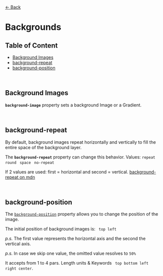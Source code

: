 [&larr; Back](./README.md)

# Backgrounds

## Table of Content

- [Background Images](#background-images)
- [background-repeat](#background-repeat)
- [background-position](#background-position)

<br>

## Background Images

**`background-image`** property sets a background Image or a Gradient.

<br>

## background-repeat

By default, background images repeat horizontally and vertically to fill the entire space of the background layer.

The **`background-repeat`** property can change this behavior. Values: `repeat ` `round ` `space ` `no-repeat `

If 2 values are used: first = horizontal and second = vertical. [background-repeat on mdn](https://developer.mozilla.org/en-US/docs/Web/CSS/background-repeat)

<br>

## background-position

The [`background-position`](https://developer.mozilla.org/en-US/docs/Web/CSS/background-position) property allows you to change the position of the image.

The initial position of background images is: ` top left`

_p.s._ The first value represents the horizontal axis and the second the vertical axis.

_p.s._ In case we skip one value, the omitted value resolves to `50%`

It accepts from 1 to 4 pars. Length units & Keywords ` top bottom left right center`.

<br>
